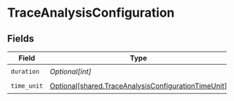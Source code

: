 # TraceAnalysisConfiguration


## Fields

| Field                                                                                                                | Type                                                                                                                 | Required                                                                                                             | Description                                                                                                          |
| -------------------------------------------------------------------------------------------------------------------- | -------------------------------------------------------------------------------------------------------------------- | -------------------------------------------------------------------------------------------------------------------- | -------------------------------------------------------------------------------------------------------------------- |
| `duration`                                                                                                           | *Optional[int]*                                                                                                      | :heavy_check_mark:                                                                                                   | N/A                                                                                                                  |
| `time_unit`                                                                                                          | [Optional[shared.TraceAnalysisConfigurationTimeUnit]](undefined/models/shared/traceanalysisconfigurationtimeunit.md) | :heavy_check_mark:                                                                                                   | N/A                                                                                                                  |
